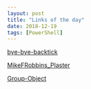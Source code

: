 ```yaml
---
layout: post
title: "Links of the day"
date: 2018-12-19
tags: [PowerShell]
---
```


[bye-bye-backtick](https://get-powershellblog.blogspot.com/2017/07/bye-bye-backtick-natural-line.html)

[MikeFRobbins_Plaster](https://mikefrobbins.com/2018/08/30/powershell-script-module-design-plaster-template-for-creating-modules)

[Group-Object](https://www.pwsh.site/powershell/2018/12/17/i-love-group-object-and-so-should-you.html)
